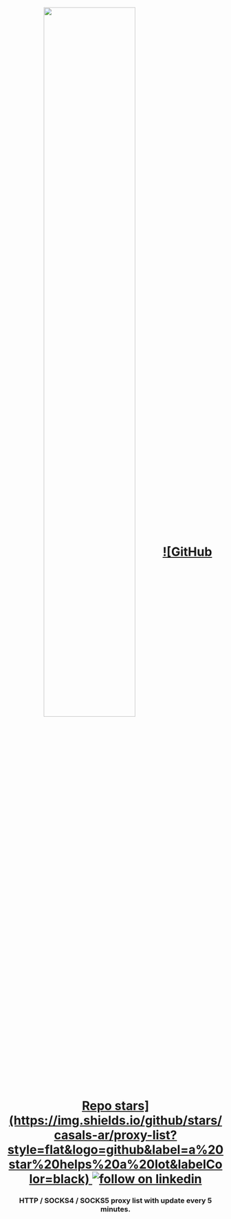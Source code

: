 <h1 align="center">

<img target="_blank" href="https://proxy.casals.ar" src="https://i.imgur.com/zT5gFNC.png" align="center" style="width: 65%;" /> 

<a target="_blank" href="https://github.com/casals-ar/proxy.casals.ar/stargazers">
![GitHub Repo stars](https://img.shields.io/github/stars/casals-ar/proxy-list?style=flat&logo=github&label=a%20star%20helps%20a%20lot&labelColor=black)
</a>

<a target="_blank" href="https://www.linkedin.com/company/casa-ls">
  <img src="https://img.shields.io/badge/Follow%20on-LinkedIn-blue?style=flat&logo=linkedin" alt="follow on linkedin"/>
</a>


</h1>

<h3 align="center">HTTP / SOCKS4 / SOCKS5 proxy list with update every 5 minutes.</h3>
